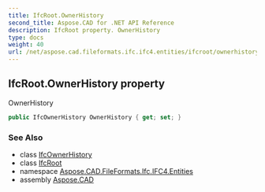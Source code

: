 ```yaml
---
title: IfcRoot.OwnerHistory
second_title: Aspose.CAD for .NET API Reference
description: IfcRoot property. OwnerHistory
type: docs
weight: 40
url: /net/aspose.cad.fileformats.ifc.ifc4.entities/ifcroot/ownerhistory/
---
```

## IfcRoot.OwnerHistory property

OwnerHistory

```csharp
public IfcOwnerHistory OwnerHistory { get; set; }
```

### See Also

* class [IfcOwnerHistory](../../ifcownerhistory/)
* class [IfcRoot](../)
* namespace [Aspose.CAD.FileFormats.Ifc.IFC4.Entities](../../ifcroot/)
* assembly [Aspose.CAD](../../../)


